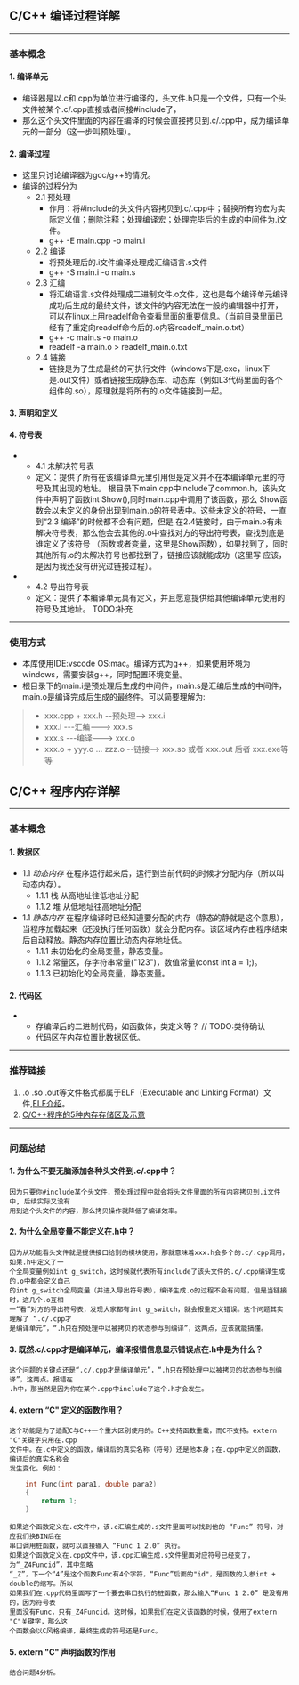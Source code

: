 ## C/C++ 编译过程详解

------------------
### 基本概念

#### 1. 编译单元
- 编译器是以.c和.cpp为单位进行编译的，头文件.h只是一个文件，只有一个头文件被某个.c/.cpp直接或者间接#include了，
- 那么这个头文件里面的内容在编译的时候会直接拷贝到.c/.cpp中，成为编译单元的一部分（这一步叫预处理）。

#### 2. 编译过程
- 这里只讨论编译器为gcc/g++的情况。
- 编译的过程分为
    - 2.1 预处理
        - 作用：将#include的头文件内容拷贝到.c/.cpp中；替换所有的宏为实际定义值；删除注释；处理编译宏；处理完毕后的生成的中间件为.i文件。
        - g++ -E main.cpp -o main.i
    - 2.2 编译
        - 将预处理后的.i文件编译处理成汇编语言.s文件
        - g++ -S main.i   -o main.s
    - 2.3 汇编
        - 将汇编语言.s文件处理成二进制文件.o文件，这也是每个编译单元编译成功后生成的最终文件，该文件的内容无法在一般的编辑器中打开，可以在linux上用readelf命令查看里面的重要信息。（当前目录里面已经有了重定向readelf命令后的.o内容readelf_main.o.txt）
        - g++ -c main.s   -o main.o
        - readelf -a main.o > readelf_main.o.txt
    - 2.4 链接
        - 链接是为了生成最终的可执行文件（windows下是.exe，linux下是.out文件）或者链接生成静态库、动态库（例如L3代码里面的各个组件的.so），原理就是将所有的.o文件链接到一起。

#### 3. 声明和定义

#### 4. 符号表
- 
    - 4.1 未解决符号表
    - 定义：提供了所有在该编译单元里引用但是定义并不在本编译单元里的符号及其出现的地址。
    根目录下main.cpp中include了common.h，该头文件中声明了函数int Show(),同时main.cpp中调用了该函数，那么
    Show函数会以未定义的身份出现到main.o的符号表中。这些未定义的符号，一直到“2.3 编译”的时候都不会有问题，但是
    在2.4链接时，由于main.o有未解决符号表，那么他会去其他的.o中查找对方的导出符号表，查找到底是谁定义了该符号
    （函数或者变量，这里是Show函数），如果找到了，同时其他所有.o的未解决符号也都找到了，链接应该就能成功（这里写
    应该，是因为我还没有研究过链接过程）。
- 
    - 4.2 导出符号表
    - 定义：提供了本编译单元具有定义，并且愿意提供给其他编译单元使用的符号及其地址。
    TODO:补充

------------------
### 使用方式

- 本库使用IDE:vscode OS:mac。编译方式为g++，如果使用环境为windows，需要安装g++，同时配置环境变量。
- 根目录下的main.i是预处理后生成的中间件，main.s是汇编后生成的中间件，main.o是编译完成后生成的最终件。可以简要理解为:
>* xxx.cpp + xxx.h --预处理--> xxx.i
>* xxx.i           ---汇编---> xxx.s
>* xxx.s           ---编译---> xxx.o
>* xxx.o + yyy.o ... zzz.o --链接--> xxx.so 或者 xxx.out 后者 xxx.exe等等


## C/C++ 程序内存详解

------------------
### 基本概念

#### 1. 数据区
- 1.1 _动态内存_  在程序运行起来后，运行到当前代码的时候才分配内存（所以叫动态内存）。
    - 1.1.1 栈 从高地址往低地址分配
    - 1.1.2 堆 从低地址往高地址分配
- 1.1 _静态内存_  在程序编译时已经知道要分配的内存（静态的静就是这个意思），当程序加载起来（还没执行任何函数）就会分配内存。该区域内存由程序结束后自动释放。静态内存位置比动态内存地址低。
    - 1.1.1 未初始化的全局变量，静态变量。
    - 1.1.2 常量区，存字符串常量("123")，数值常量(const int a = 1;)。
    - 1.1.3 已初始化的全局变量，静态变量。

#### 2. 代码区
- 
    - 存编译后的二进制代码，如函数体，类定义等？ // TODO:类待确认
    - 代码区在内存位置比数据区低。

------------------
### 推荐链接
[1]: http://www.cnblogs.com/jiqingwu/p/elf_format_research_01.html
[2]: https://blog.csdn.net/cxsydjn/article/details/79487805
1. .o .so .out等文件格式都属于ELF（Executable and Linking Format）文件,[ELF介绍][1]。
2. [C/C++程序的5种内存存储区及示意][2]

------------------
### 问题总结

#### 1. 为什么不要无脑添加各种头文件到.c/.cpp中？
    因为只要你#include某个头文件，预处理过程中就会将头文件里面的所有内容拷贝到.i文件中, 后续实际又没有
    用到这个头文件的内容，那么拷贝操作就降低了编译效率。
    
#### 2. 为什么全局变量不能定义在.h中？
    因为从功能看头文件就是提供接口给别的模块使用，那就意味着xxx.h会多个的.c/.cpp调用，如果.h中定义了一
    个全局变量例如int g_switch，这时候就代表所有include了该头文件的.c/.cpp编译生成的.o中都会定义自己
    的int g_switch全局变量（并进入导出符号表），编译生成.o的过程不会有问题，但是当链接时，这几个.o互相
    一“看”对方的导出符号表，发现大家都有int g_switch，就会报重定义错误。这个问题其实理解了 “.c/.cpp才
    是编译单元”，“.h只在预处理中以被拷贝的状态参与到编译”，这两点，应该就能搞懂。

#### 3. 既然.c/.cpp才是编译单元，编译报错信息显示错误点在.h中是为什么？
    这个问题的关键点还是“.c/.cpp才是编译单元”，“.h只在预处理中以被拷贝的状态参与到编译”，这两点。报错在
    .h中，那当然是因为你在某个.cpp中include了这个.h才会发生。

#### 4. extern “C" 定义的函数作用？
    这个功能是为了适配C与C++一个重大区别使用的。C++支持函数重载，而C不支持。extern "C"关键字只用在.cpp
    文件中。在.c中定义的函数，编译后的真实名称（符号）还是他本身；在.cpp中定义的函数，编译后的真实名称会
    发生变化。例如：
```C
    int Func(int para1, double para2)
    {
        return 1;
    }
```
    如果这个函数定义在.c文件中，该.c汇编生成的.s文件里面可以找到他的 “Func” 符号，对应我们换BIN后在
    串口调用桩函数，就可以直接输入 “Func 1 2.0” 执行。
    如果这个函数定义在.cpp文件中，该.cpp汇编生成.s文件里面对应符号已经变了，为“_Z4Funcid”，其中忽略
    “_Z”，下一个“4”是这个函数Func有4个字符，“Func”后面的"id"，是函数的入参int + double的缩写。所以
    如果我们在.cpp代码里面写了一个要去串口执行的桩函数，那么输入“Func 1 2.0” 是没有用的，因为符号表
    里面没有Func，只有_Z4Funcid。这时候，如果我们在定义该函数的时候，使用了extern "C"关键字，那么这
    个函数会以C风格编译，最终生成的符号还是Func。


#### 5. extern "C" 声明函数的作用    
    结合问题4分析。
